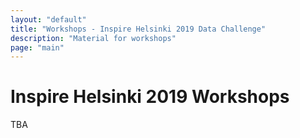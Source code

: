 ```yaml
---
layout: "default"
title: "Workshops - Inspire Helsinki 2019 Data Challenge"
description: "Material for workshops"
page: "main"
---
```

# Inspire Helsinki 2019 Workshops

TBA
